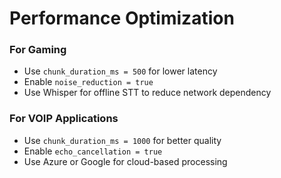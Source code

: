 # Performance Optimization

### For Gaming
- Use `chunk_duration_ms = 500` for lower latency
- Enable `noise_reduction = true`
- Use Whisper for offline STT to reduce network dependency

### For VOIP Applications
- Use `chunk_duration_ms = 1000` for better quality
- Enable `echo_cancellation = true`
- Use Azure or Google for cloud-based processing 
